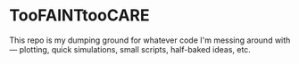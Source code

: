 # TooFAINTtooCARE
This repo is my dumping ground for whatever code I'm messing around with — plotting, quick simulations, small scripts, half-baked ideas, etc.
